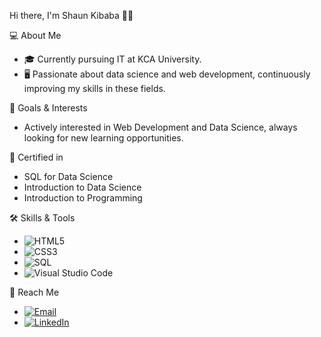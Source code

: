 Hi there, I'm Shaun Kibaba 👋🏽

💻 About Me
- 🎓 Currently pursuing IT at KCA University.
- 🖥 Passionate about data science and web development, continuously improving my skills in these fields.

🎯 Goals & Interests
- Actively interested in Web Development and Data Science, always looking for new learning opportunities.

📜 Certified in 
- SQL for Data Science
- Introduction to Data Science
- Introduction to Programming

🛠 Skills & Tools
- ![HTML5](https://img.shields.io/badge/-HTML5-E34F26?style=flat-square&logo=html5&logoColor=white)
- ![CSS3](https://img.shields.io/badge/-CSS3-1572B6?style=flat-square&logo=css3&logoColor=white)
- ![SQL](https://img.shields.io/badge/-SQL-4479A1?style=flat-square&logo=postgresql)
- ![Visual Studio Code](https://img.shields.io/badge/-VS%20Code-007ACC?style=flat-square&logo=visual-studio-code&logoColor=white)

📩 Reach Me
- [![Email](https://img.shields.io/badge/-kibabashaun@gmail.com-D14836?style=flat-square&logo=Gmail&logoColor=white)](mailto:kibabashaun@gmail.com)
- [![LinkedIn](https://img.shields.io/badge/-Shaun%20Kibaba-blue?style=flat-square&logo=Linkedin&logoColor=white&link=https://www.linkedin.com/in/shaun-k-97b947270/)](https://www.linkedin.com/in/shaun-k-97b947270/)


<!---
shaunkibz/shaunkibz is a ✨ special ✨ repository because its `README.md` (this file) appears on your GitHub profile.
You can click the Preview link to take a look at your changes.
--->
